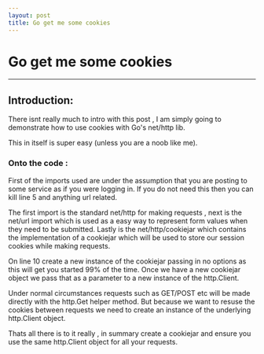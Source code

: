 ```yaml
---
layout: post
title: Go get me some cookies
---
```


# Go get me some cookies
* * * 

## Introduction: 

There isnt really much to intro with this post , I am simply
going to demonstrate how to use cookies with Go's net/http lib.

This in itself is super easy (unless you are a noob like me). 

### Onto the code :

<script src="https://gist.github.com/RC1140/575d9275c85ea517e1e3.js" type="text/javascript">
<!-- test -->
</script>


First of the imports used are under the assumption that you are posting to some service as if you
were logging in. If you do not need this then you can kill line 5 and anything url related.

The first import is the standard net/http for making requests , next is the net/url import which is
used as a easy way to represent form values when they need to be submitted. Lastly is the net/http/cookiejar
which contains the implementation of a cookiejar which will be used to store our session cookies while
making requests.

On line 10 create a new instance of the cookiejar passing in no options as this will get you started 99% of
the time. Once we have a new cookiejar object we pass that as a parameter to a new instance of the http.Client.

Under normal circumstances requests such as GET/POST etc will be made directly with the http.Get helper method.
But because we want to resuse the cookies between requests we need to create an instance of the underlying
http.Client object.

Thats all there is to it really , in summary create a cookiejar and ensure you use the same http.Client object
for all your requests.
